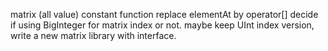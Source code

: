 matrix
    (all value) constant
    function
    replace elementAt by operator[]
decide if using BigInteger for matrix index or not.
maybe keep UInt index version, write a new matrix library with interface.
